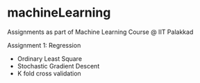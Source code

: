 # machineLearning
Assignments as part of Machine Learning Course @ IIT Palakkad

Assignment 1: Regression
  - Ordinary Least Square
  - Stochastic Gradient Descent
  - K fold cross validation
